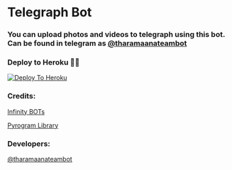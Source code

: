# Telegraph Bot

### You can upload photos and videos to telegraph using this bot. Can be found in telegram as [@tharamaanateambot](https://t.me/tharamaanateambot)

### Deploy to Heroku 🏃‍♂

[![Deploy To Heroku](https://www.herokucdn.com/deploy/button.svg)](https://heroku.com/deploy?template=https://github.com/agamudaiyadevan/JETelegraphBot)

### Credits:

[Infinity BOTs](https://t.me/Infinity_BOTs)

[Pyrogram Library](https://github.com/pyrogram/pyrogram)

### Developers:

[@tharamaanateambot](https://t.me/tharamaanateambot)
